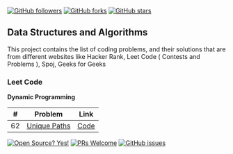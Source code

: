 
[![GitHub followers](https://img.shields.io/github/followers/SunilGudivada.svg?style=social&label=Follow&maxAge=2592000)](https://github.com/sunilGudivada?tab=followers) [![GitHub forks](https://img.shields.io/github/forks/SunilGudivada/Data-Structures-and-Algorithms.svg?style=social&label=Fork&maxAge=2592000)](https://github.com/SunilGudivada/Data-Structures-and-Algorithms/network/members) [![GitHub stars](https://img.shields.io/github/stars/SunilGudivada/Data-Structures-and-Algorithms.svg?style=social&label=Star&maxAge=2592000)](https://GitHub.com/SunilGudivada/Data-Structures-and-Algorithms/stargazers/)
## Data Structures and Algorithms  

This project contains the list of coding problems, and their solutions that are from different websites like Hacker Rank, Leet Code ( Contests and Problems ), Spoj, Geeks for Geeks


  
### Leet Code

**Dynamic Programming**

|# | Problem | Link |
|--|--|--|
| 62 | [Unique Paths](https://leetcode.com/problems/unique-paths/) |[Code](https://github.com/SunilGudivada/Data-Structures-and-Algorithms/blob/master/src/com/platform/leetCode/problems/dp/_62_uniquePaths.java) |


 [![Open Source? Yes!](https://badgen.net/badge/Open%20Source%20%3F/Yes%21/blue?icon=github)](https://github.com/sunilGudivada/Data-Structures-and-Algorithms) [![PRs Welcome](https://img.shields.io/badge/PRs-welcome-brightgreen.svg?style=flat-square)](https://github.com/SunilGudivada/Data-Structures-and-Algorithms/compare) [![GitHub issues](https://img.shields.io/github/issues/SunilGudivada/Data-Structures-and-Algorithms.svg)](https://GitHub.com/SunilGudivada/Data-Structures-and-Algorithms/issues/)
 
